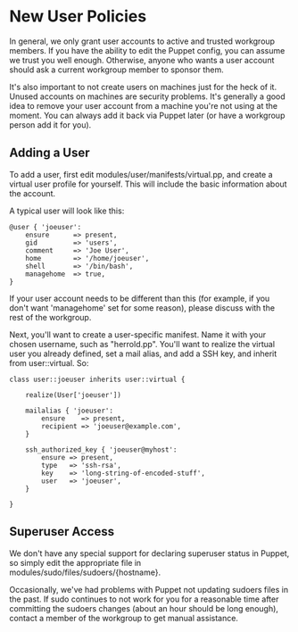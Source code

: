 New User Policies
=================

In general, we only grant user accounts to active and trusted
workgroup members.  If you have the ability to edit the Puppet config,
you can assume we trust you well enough.  Otherwise, anyone who wants
a user account should ask a current workgroup member to sponsor them.

It's also important to not create users on machines just for the heck
of it.  Unused accounts on machines are security problems.  It's
generally a good idea to remove your user account from a machine
you're not using at the moment.  You can always add it back via Puppet
later (or have a workgroup person add it for you).

Adding a User
-------------

To add a user, first edit modules/user/manifests/virtual.pp, and
create a virtual user profile for yourself.  This will include the
basic information about the account.

A typical user will look like this:

    @user { 'joeuser':
        ensure      => present,
        gid         => 'users',
        comment     => 'Joe User',
        home        => '/home/joeuser',
        shell       => '/bin/bash',
        managehome  => true,
    }

If your user account needs to be different than this (for example, if
you don't want 'managehome' set for some reason), please discuss with
the rest of the workgroup.

Next, you'll want to create a user-specific manifest.  Name it with
your chosen username, such as "herrold.pp".  You'll want to realize
the virtual user you already defined, set a mail alias, and add a SSH
key, and inherit from user::virtual.  So:

    class user::joeuser inherits user::virtual {

        realize(User['joeuser'])

        mailalias { 'joeuser':
            ensure    => present,
            recipient => 'joeuser@example.com',
        }

        ssh_authorized_key { 'joeuser@myhost':
            ensure => present,
            type   => 'ssh-rsa',
            key    => 'long-string-of-encoded-stuff',
            user   => 'joeuser',
        }

    }

Superuser Access
----------------

We don't have any special support for declaring superuser status in
Puppet, so simply edit the appropriate file in
modules/sudo/files/sudoers/{hostname}.

Occasionally, we've had problems with Puppet not updating sudoers
files in the past.  If sudo continues to not work for you for a
reasonable time after committing the sudoers changes (about an hour
should be long enough), contact a member of the workgroup to get
manual assistance.
